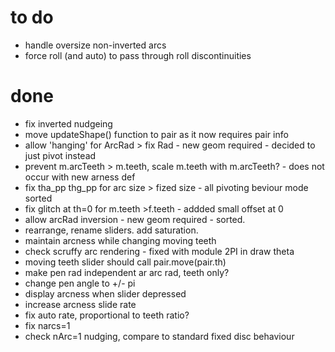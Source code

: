 # to do

* handle oversize non-inverted arcs
* force roll (and auto) to pass through roll discontinuities

# done
* fix inverted nudgeing
* move updateShape() function to pair as it now requires pair info
* allow 'hanging' for ArcRad > fix Rad - new geom required - decided to just pivot instead
* prevent m.arcTeeth > m.teeth, scale m.teeth with m.arcTeeth? - does not occur with new arness def
* fix tha_pp thg_pp for arc size > fized size - all pivoting beviour mode sorted
* fix glitch at th=0 for m.teeth >f.teeth - addded small offset at 0
* allow arcRad inversion - new geom required - sorted.
* rearrange, rename sliders. add saturation.
* maintain arcness while changing moving teeth
* check scruffy arc rendering - fixed with module 2PI in draw theta
* moving teeth slider should call pair.move(pair.th)
* make pen rad independent ar arc rad, teeth only?
* change pen angle to +/- pi
* display arcness when slider depressed 
* increase arcness slide rate
* fix auto rate, proportional to teeth ratio?
* fix narcs=1
* check nArc=1 nudging, compare to standard fixed disc behaviour